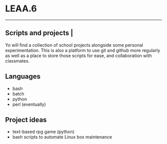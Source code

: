 # LEAA.6
------------------------------------------
Scripts and projects                    |
------------------------------------------
Yo will find a collection of school projects alongside some personal experimentation. This is also a platform to use git and github more regularly as well as a place to store those scripts for ease, and collaboration with classmates.

Languages
---------
* bash
* batch
* python
* perl (eventually)

Project ideas
--------------
* text-based rpg game (python)
* bash scripts to automate Linux box maintenance

